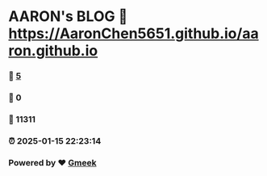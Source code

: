 # AARON's BLOG :link: https://AaronChen5651.github.io/aaron.github.io 
### :page_facing_up: [5](https://AaronChen5651.github.io/aaron.github.io/tag.html) 
### :speech_balloon: 0 
### :hibiscus: 11311 
### :alarm_clock: 2025-01-15 22:23:14 
### Powered by :heart: [Gmeek](https://github.com/Meekdai/Gmeek)
